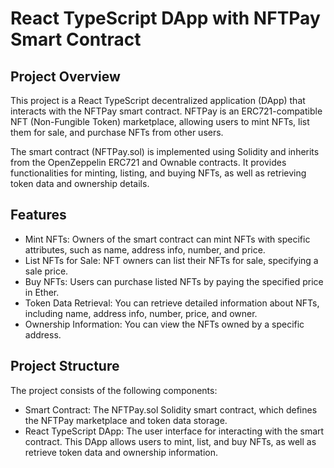 # React TypeScript DApp with NFTPay Smart Contract
## Project Overview

This project is a React TypeScript decentralized application (DApp) that interacts with the NFTPay smart contract. NFTPay is an ERC721-compatible NFT (Non-Fungible Token) marketplace, allowing users to mint NFTs, list them for sale, and purchase NFTs from other users.

The smart contract (NFTPay.sol) is implemented using Solidity and inherits from the OpenZeppelin ERC721 and Ownable contracts. It provides functionalities for minting, listing, and buying NFTs, as well as retrieving token data and ownership details.

## Features
  - Mint NFTs: Owners of the smart contract can mint NFTs with specific attributes, such as name, address info, number, and price.
  - List NFTs for Sale: NFT owners can list their NFTs for sale, specifying a sale price.
  - Buy NFTs: Users can purchase listed NFTs by paying the specified price in Ether.
  - Token Data Retrieval: You can retrieve detailed information about NFTs, including name, address info, number, price, and owner.
  - Ownership Information: You can view the NFTs owned by a specific address.

## Project Structure
The project consists of the following components:

  - Smart Contract: The NFTPay.sol Solidity smart contract, which defines the NFTPay marketplace and token data storage.
  - React TypeScript DApp: The user interface for interacting with the smart contract. This DApp allows users to mint, list, and buy NFTs, as well as retrieve token data and ownership information.

